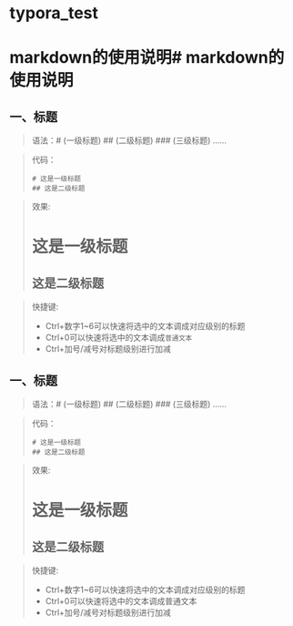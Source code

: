 # typora_test

# markdown的使用说明# markdown的使用说明

## 一、标题

>语法：# (一级标题)  ## (二级标题)  ### (三级标题) ......

>代码：
>
>```text
># 这是一级标题
>## 这是二级标题
>```

>效果:  
>
># 这是一级标题
>
>## 这是二级标题

>快捷键:
>
>* Ctrl+数字1~6可以快速将选中的文本调成对应级别的标题
>* Ctrl+0可以快速将选中的文本调成`普通文本`
>* Ctrl+加号/减号对标题级别进行加减

## 一、标题

>语法：# (一级标题)  ## (二级标题)  ### (三级标题) ......

>代码：
>
>```text
># 这是一级标题
>## 这是二级标题
>```

>效果:  
>
># 这是一级标题
>
>## 这是二级标题

>快捷键:
>
>* Ctrl+数字1~6可以快速将选中的文本调成对应级别的标题
>* Ctrl+0可以快速将选中的文本调成普通文本
>* Ctrl+加号/减号对标题级别进行加减
